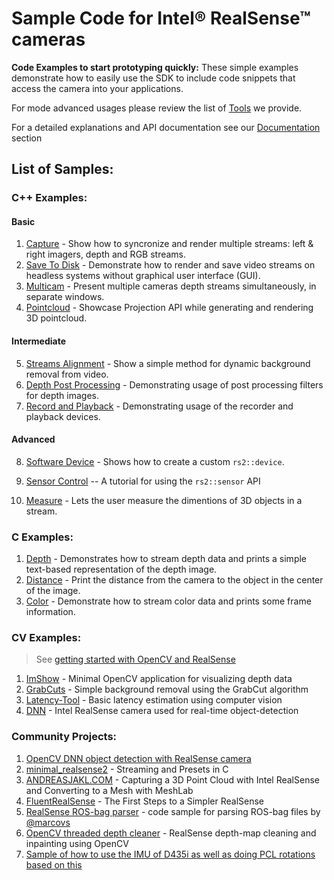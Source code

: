 # Sample Code for Intel® RealSense™ cameras
**Code Examples to start prototyping quickly:** These simple examples demonstrate how to easily use the SDK to include code snippets that access the camera into your applications.  

For mode advanced usages please review the list of [Tools](../tools) we provide.

For a detailed explanations and API documentation see our [Documentation](../doc) section

## List of Samples:
### C++ Examples:
#### Basic
1. [Capture](./capture) - Show how to syncronize and render multiple streams: left & right imagers, depth and RGB streams.
2. [Save To Disk](./save-to-disk) - Demonstrate how to render and save video streams on headless systems without graphical user interface (GUI).
3. [Multicam](./multicam) - Present multiple cameras depth streams simultaneously, in separate windows.
4. [Pointcloud](./pointcloud) - Showcase Projection API while generating and rendering 3D pointcloud.
#### Intermediate
5. [Streams Alignment](./align) - Show a simple method for dynamic background removal from video.
6. [Depth Post Processing](./post-processing) - Demonstrating usage of post processing filters for depth images.
7. [Record and Playback](./record-playback) - Demonstrating usage of the recorder and playback devices.
#### Advanced
8. [Software Device](./software-device) - Shows how to create a custom `rs2::device`.

6. [Sensor Control](./sensor-control) -- A tutorial for using the `rs2::sensor` API
7. [Measure](./measure) - Lets the user measure the dimentions of 3D objects in a stream.

### C Examples:
1. [Depth](./C/depth) - Demonstrates how to stream depth data and prints a simple text-based representation of the depth image.
2. [Distance](./C/distance) - Print the distance from the camera to the object in the center of the image.
3. [Color](./C/color) - Demonstrate how to stream color data and prints some frame information.

### CV Examples:

> See [getting started with OpenCV and RealSense](https://github.com/IntelRealSense/librealsense/tree/master/wrappers/opencv)

1. [ImShow](../wrappers/opencv/imshow) - Minimal OpenCV application for visualizing depth data
2. [GrabCuts](../wrappers/opencv/grabcuts) - Simple background removal using the GrabCut algorithm
3. [Latency-Tool](../wrappers/opencv/latency-tool) - Basic latency estimation using computer vision
3. [DNN](../wrappers/opencv/dnn) - Intel RealSense camera used for real-time object-detection

### Community Projects:

1. [OpenCV DNN object detection with RealSense camera](https://github.com/twMr7/rscvdnn)
2. [minimal_realsense2](https://github.com/SirDifferential/minimal_realsense2) - Streaming and Presets in C
3. [ANDREASJAKL.COM](https://www.andreasjakl.com/capturing-3d-point-cloud-intel-realsense-converting-mesh-meshlab/) - Capturing a 3D Point Cloud with Intel RealSense and Converting to a Mesh with MeshLab
4. [FluentRealSense](https://www.codeproject.com/Articles/1233892/FluentRealSense-The-First-Steps-to-a-Simpler-RealS) - The First Steps to a Simpler RealSense
5. [RealSense ROS-bag parser](https://github.com/IntelRealSense/librealsense/issues/2215) - code sample for parsing ROS-bag files by [@marcovs](https://github.com/marcovs)
6. [OpenCV threaded depth cleaner](https://github.com/juniorxsound/ThreadedDepthCleaner) - RealSense depth-map cleaning and inpainting using OpenCV
7. [Sample of how to use the IMU of D435i as well as doing PCL rotations based on this](https://github.com/GruffyPuffy/imutest)